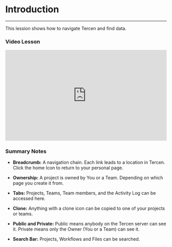 # **Introduction**

---

This lession shows how to navigate Tercen and find data.

### Video Lesson

<div style="padding:56.25% 0 0 0;position:relative;"><iframe src="https://player.vimeo.com/video/932148936?badge=0&amp;autopause=0&amp;player_id=0&amp;app_id=58479" frameborder="0" allow="autoplay; fullscreen; picture-in-picture; clipboard-write" style="position:absolute;top:0;left:0;width:100%;height:100%;" title="Get Started With Tercen"></iframe></div><script src="https://player.vimeo.com/api/player.js"></script>


### Summary Notes

- **Breadcrumb:** A navigation chain. Each link leads to a location in Tercen. Click the home Icon to return to your personal page.

- **Ownership:**  A project is owned by You or a Team. Depending on which page you create it from.

- **Tabs:** Projects, Teams, Team members, and the Activity Log can be accessed here.

- **Clone:** Anything with a clone icon can be copied to one of your projects or teams.

- **Public and Private:** Public means anybody on the Tercen server can see it. Private means only the Owner (You or a Team) can see it.

- **Search Bar:** Projects, Workflows and Files can be searched. 